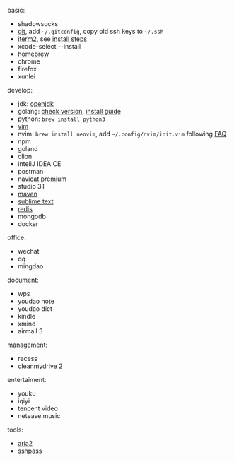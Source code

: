 <!---
markmeta_author: wongoo
markmeta_date: 2019-07-17
markmeta_title: mac 应用列表
markmeta_categories: app
markmeta_tags: app
-->

basic:
- shadowsocks
- [git](https://git-scm.com/download/mac), add `~/.gitconfig`, copy old ssh keys to `~/.ssh`
- [iterm2](https://www.iterm2.com/downloads.html), see [install steps](vim/vim-install.md) 
- xcode-select --install
- [homebrew](https://docs.brew.sh/Installation)
- chrome
- firefox
- xunlei

develop:
- jdk: [openjdk](https://jdk.java.net/) 
- golang: [check version](https://github.com/golang/go/releases), [install guide](https://github.com/wongoo/doc/blob/master/lang/go/go-install.md)
- python: `brew install python3`
- [vim](vim/)
- nvim: `brew install neovim`, add `~/.config/nvim/init.vim` following [FAQ](https://github.com/neovim/neovim/wiki/FAQ)
- npm
- goland
- clion
- inteliJ IDEA CE
- postman
- navicat premium
- studio 3T
- [maven](https://maven.apache.org/download.cgi)
- [sublime text](https://www.sublimetext.com/3)
- [redis](redis/redis.md)
- mongodb
- docker

office:
- wechat
- qq
- mingdao

document:
- wps
- youdao note
- youdao dict
- kindle
- xmind
- airmail 3

management:
- recess
- cleanmydrive 2

entertaiment:
- youku
- iqiyi
- tencent video
- netease music

tools:
- [aria2](aria2.md)
- [sshpass](sshpass.md)




